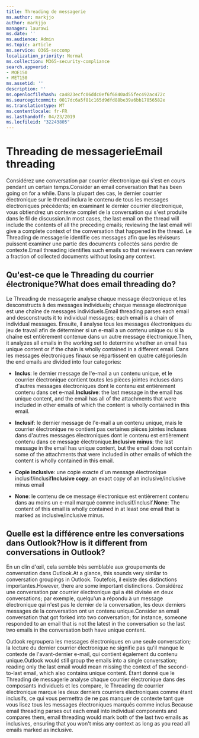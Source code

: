 ```yaml
---
title: Threading de messagerie
ms.author: markjjo
author: markjjo
manager: laurawi
ms.date: ''
ms.audience: Admin
ms.topic: article
ms.service: O365-seccomp
localization_priority: Normal
ms.collection: M365-security-compliance
search.appverid:
- MOE150
- MET150
ms.assetid: ''
description: ''
ms.openlocfilehash: ca4823ecfc06ddc0ef6f6840ad55fec492ac472c
ms.sourcegitcommit: 0017dc6a5f81c165d9dfd88be39a6bb17856582e
ms.translationtype: MT
ms.contentlocale: fr-FR
ms.lasthandoff: 04/23/2019
ms.locfileid: "32243805"
---
```

# <a name="email-threading"></a><span data-ttu-id="f9dc9-102">Threading de messagerie</span><span class="sxs-lookup"><span data-stu-id="f9dc9-102">Email threading</span></span>

<span data-ttu-id="f9dc9-103">Considérez une conversation par courrier électronique qui s'est en cours pendant un certain temps.</span><span class="sxs-lookup"><span data-stu-id="f9dc9-103">Consider an email conversation that has been going on for a while.</span></span> <span data-ttu-id="f9dc9-104">Dans la plupart des cas, le dernier courrier électronique sur le thread inclura le contenu de tous les messages électroniques précédents; en examinant le dernier courrier électronique, vous obtiendrez un contexte complet de la conversation qui s'est produite dans le fil de discussion.</span><span class="sxs-lookup"><span data-stu-id="f9dc9-104">In most cases, the last email on the thread will include the contents of all the preceding emails; reviewing the last email will give a complete context of the conversation that happened in the thread.</span></span> <span data-ttu-id="f9dc9-105">Le Threading de messagerie identifie ces messages afin que les réviseurs puissent examiner une partie des documents collectés sans perdre de contexte.</span><span class="sxs-lookup"><span data-stu-id="f9dc9-105">Email threading identifies such emails so that reviewers can review a fraction of collected documents without losing any context.</span></span>

## <a name="what-does-email-threading-do"></a><span data-ttu-id="f9dc9-106">Qu'est-ce que le Threading du courrier électronique?</span><span class="sxs-lookup"><span data-stu-id="f9dc9-106">What does email threading do?</span></span>

<span data-ttu-id="f9dc9-107">Le Threading de messagerie analyse chaque message électronique et les desconstructs à des messages individuels; chaque message électronique est une chaîne de messages individuels.</span><span class="sxs-lookup"><span data-stu-id="f9dc9-107">Email threading parses each email and desconstructs it to individual messages; each email is a chain of individual messages.</span></span> <span data-ttu-id="f9dc9-108">Ensuite, il analyse tous les messages électroniques du jeu de travail afin de déterminer si un e-mail a un contenu unique ou si la chaîne est entièrement contenue dans un autre message électronique.</span><span class="sxs-lookup"><span data-stu-id="f9dc9-108">Then, it analyzes all emails in the working set to determine whether an email has unique content or if the chain is wholly contained in a different email.</span></span> <span data-ttu-id="f9dc9-109">Dans les messages électroniques finaux se répartissent en quatre catégories:</span><span class="sxs-lookup"><span data-stu-id="f9dc9-109">In the end emails are divided into four categories:</span></span>

- <span data-ttu-id="f9dc9-110">**Inclus**: le dernier message de l'e-mail a un contenu unique, et le courrier électronique contient toutes les pièces jointes incluses dans d'autres messages électroniques dont le contenu est entièrement contenu dans cet e-mail.</span><span class="sxs-lookup"><span data-stu-id="f9dc9-110">**Inclusive**: the last message in the email has unique content, and the email has all of the attachments that were included in other emails of which the content is wholly contained in this email.</span></span>


- <span data-ttu-id="f9dc9-111">**Inclusif**: le dernier message de l'e-mail a un contenu unique, mais le courrier électronique ne contient pas certaines pièces jointes incluses dans d'autres messages électroniques dont le contenu est entièrement contenu dans ce message électronique.</span><span class="sxs-lookup"><span data-stu-id="f9dc9-111">**Inclusive minus**: the last message in the email has unique content, but the email does not contain some of the attachments that were included in other emails of which the content is wholly contained in this email.</span></span>

- <span data-ttu-id="f9dc9-112">**Copie inclusive**: une copie exacte d'un message électronique inclusif/inclusif</span><span class="sxs-lookup"><span data-stu-id="f9dc9-112">**Inclusive copy**: an exact copy of an inclusive/inclusive minus email</span></span>

- <span data-ttu-id="f9dc9-113">**None**: le contenu de ce message électronique est entièrement contenu dans au moins un e-mail marqué comme inclusif/inclusif.</span><span class="sxs-lookup"><span data-stu-id="f9dc9-113">**None**: The content of this email is wholly contained in at least one email that is marked as inclusive/inclusive minus.</span></span>

## <a name="how-is-it-different-from-conversations-in-outlook"></a><span data-ttu-id="f9dc9-114">Quelle est la différence entre les conversations dans Outlook?</span><span class="sxs-lookup"><span data-stu-id="f9dc9-114">How is it different from conversations in Outlook?</span></span>
<span data-ttu-id="f9dc9-115">En un clin d'œil, cela semble très semblable aux groupements de conversation dans Outlook.</span><span class="sxs-lookup"><span data-stu-id="f9dc9-115">At a glance, this sounds very similar to conversation groupings in Outlook.</span></span> <span data-ttu-id="f9dc9-116">Toutefois, il existe des distinctions importantes.</span><span class="sxs-lookup"><span data-stu-id="f9dc9-116">However, there are some important distinctions.</span></span> <span data-ttu-id="f9dc9-117">Considérez une conversation par courrier électronique qui a été divisée en deux conversations; par exemple, quelqu'un a répondu à un message électronique qui n'est pas le dernier de la conversation, les deux derniers messages de la conversation ont un contenu unique.</span><span class="sxs-lookup"><span data-stu-id="f9dc9-117">Consider an email conversation that got forked into two conversation; for instance, someone responded to an email that is not the latest in the conversation so the last two emails in the conversation both have unique content.</span></span>

<span data-ttu-id="f9dc9-118">Outlook regroupera les messages électroniques en une seule conversation; la lecture du dernier courrier électronique ne signifie pas qu'il manque le contexte de l'avant-dernier e-mail, qui contient également du contenu unique.</span><span class="sxs-lookup"><span data-stu-id="f9dc9-118">Outlook would still group the emails into a single conversation; reading only the last email would mean missing the context of the second-to-last email, which also contains unique content.</span></span> <span data-ttu-id="f9dc9-119">Étant donné que le Threading de messagerie analyse chaque courrier électronique dans des composants individuels et les compare, le Threading de courrier électronique marque les deux derniers courriers électroniques comme étant inclusifs, ce qui vous permettra de ne pas manquer de contexte tant que vous lisez tous les messages électroniques marqués comme inclus.</span><span class="sxs-lookup"><span data-stu-id="f9dc9-119">Because email threading parses out each email into individual components and compares them, email threading would mark both of the last two emails as inclusives, ensuring that you won't miss any context as long as you read all emails marked as inclusive.</span></span>